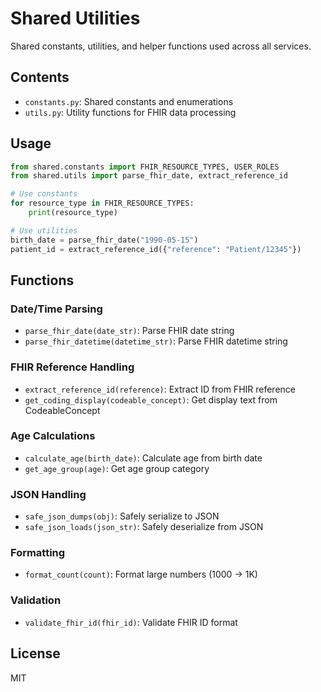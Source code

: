 # Shared Utilities

Shared constants, utilities, and helper functions used across all services.

## Contents

- `constants.py`: Shared constants and enumerations
- `utils.py`: Utility functions for FHIR data processing

## Usage

```python
from shared.constants import FHIR_RESOURCE_TYPES, USER_ROLES
from shared.utils import parse_fhir_date, extract_reference_id

# Use constants
for resource_type in FHIR_RESOURCE_TYPES:
    print(resource_type)

# Use utilities
birth_date = parse_fhir_date("1990-05-15")
patient_id = extract_reference_id({"reference": "Patient/12345"})
```

## Functions

### Date/Time Parsing
- `parse_fhir_date(date_str)`: Parse FHIR date string
- `parse_fhir_datetime(datetime_str)`: Parse FHIR datetime string

### FHIR Reference Handling
- `extract_reference_id(reference)`: Extract ID from FHIR reference
- `get_coding_display(codeable_concept)`: Get display text from CodeableConcept

### Age Calculations
- `calculate_age(birth_date)`: Calculate age from birth date
- `get_age_group(age)`: Get age group category

### JSON Handling
- `safe_json_dumps(obj)`: Safely serialize to JSON
- `safe_json_loads(json_str)`: Safely deserialize from JSON

### Formatting
- `format_count(count)`: Format large numbers (1000 -> 1K)

### Validation
- `validate_fhir_id(fhir_id)`: Validate FHIR ID format

## License

MIT

